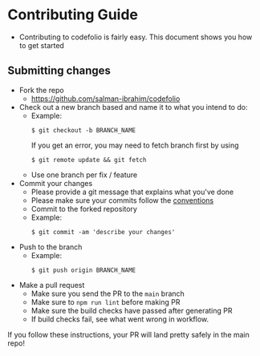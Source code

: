 # Contributing Guide

- Contributing to codefolio is fairly easy. This document shows you how to get started

## Submitting changes

- Fork the repo
  - <https://github.com/salman-ibrahim/codefolio>
- Check out a new branch based and name it to what you intend to do:
  - Example:
    ````
    $ git checkout -b BRANCH_NAME
    ````
    If you get an error, you may need to fetch branch first by using
    ````
    $ git remote update && git fetch
    ````
  - Use one branch per fix / feature
- Commit your changes
  - Please provide a git message that explains what you've done
  - Please make sure your commits follow the [conventions](https://gist.github.com/robertpainsi/b632364184e70900af4ab688decf6f53#file-commit-message-guidelines-md)
  - Commit to the forked repository
  - Example:
    ````
    $ git commit -am 'describe your changes'
    ````
- Push to the branch
  - Example:
    ````
    $ git push origin BRANCH_NAME
    ````
- Make a pull request
  - Make sure you send the PR to the <code>main</code> branch
  - Make sure to <code>npm run lint</code> before making PR
  - Make sure the build checks have passed after generating PR
  - If build checks fail, see what went wrong in workflow.

If you follow these instructions, your PR will land pretty safely in the main repo!